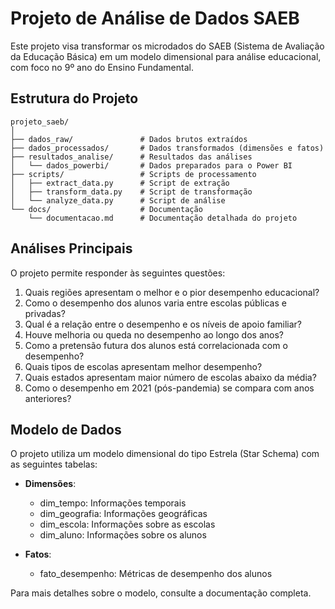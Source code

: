# Projeto de Análise de Dados SAEB

Este projeto visa transformar os microdados do SAEB (Sistema de Avaliação da Educação Básica) em um modelo dimensional para análise educacional, com foco no 9º ano do Ensino Fundamental.

## Estrutura do Projeto

```
projeto_saeb/
│
├── dados_raw/               # Dados brutos extraídos
├── dados_processados/       # Dados transformados (dimensões e fatos)
├── resultados_analise/      # Resultados das análises
│   └── dados_powerbi/       # Dados preparados para o Power BI
├── scripts/                 # Scripts de processamento
│   ├── extract_data.py      # Script de extração
│   ├── transform_data.py    # Script de transformação
│   └── analyze_data.py      # Script de análise
└── docs/                    # Documentação
    └── documentacao.md      # Documentação detalhada do projeto
```

## Análises Principais

O projeto permite responder às seguintes questões:

1. Quais regiões apresentam o melhor e o pior desempenho educacional?
2. Como o desempenho dos alunos varia entre escolas públicas e privadas?
3. Qual é a relação entre o desempenho e os níveis de apoio familiar?
4. Houve melhoria ou queda no desempenho ao longo dos anos?
5. Como a pretensão futura dos alunos está correlacionada com o desempenho?
6. Quais tipos de escolas apresentam melhor desempenho?
7. Quais estados apresentam maior número de escolas abaixo da média?
8. Como o desempenho em 2021 (pós-pandemia) se compara com anos anteriores?

## Modelo de Dados

O projeto utiliza um modelo dimensional do tipo Estrela (Star Schema) com as seguintes tabelas:

- **Dimensões**:
  - dim_tempo: Informações temporais
  - dim_geografia: Informações geográficas
  - dim_escola: Informações sobre as escolas
  - dim_aluno: Informações sobre os alunos

- **Fatos**:
  - fato_desempenho: Métricas de desempenho dos alunos

Para mais detalhes sobre o modelo, consulte a documentação completa.
